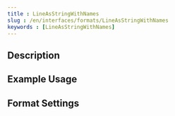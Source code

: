 ```yaml
---
title : LineAsStringWithNames
slug : /en/interfaces/formats/LineAsStringWithNames
keywords : [LineAsStringWithNames]
---
```


## Description

## Example Usage

## Format Settings
